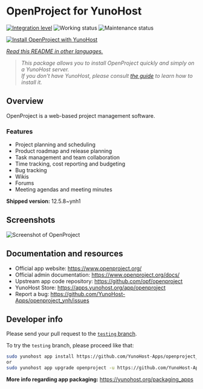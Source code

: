 <!--
N.B.: This README was automatically generated by <https://github.com/YunoHost/apps/tree/master/tools/readme_generator>
It shall NOT be edited by hand.
-->

# OpenProject for YunoHost

[![Integration level](https://dash.yunohost.org/integration/openproject.svg)](https://ci-apps.yunohost.org/ci/apps/openproject/) ![Working status](https://ci-apps.yunohost.org/ci/badges/openproject.status.svg) ![Maintenance status](https://ci-apps.yunohost.org/ci/badges/openproject.maintain.svg)

[![Install OpenProject with YunoHost](https://install-app.yunohost.org/install-with-yunohost.svg)](https://install-app.yunohost.org/?app=openproject)

*[Read this README in other languages.](./ALL_README.md)*

> *This package allows you to install OpenProject quickly and simply on a YunoHost server.*  
> *If you don't have YunoHost, please consult [the guide](https://yunohost.org/install) to learn how to install it.*

## Overview

OpenProject is a web-based project management software.

### Features

- Project planning and scheduling
- Product roadmap and release planning
- Task management and team collaboration
- Time tracking, cost reporting and budgeting
- Bug tracking
- Wikis
- Forums
- Meeting agendas and meeting minutes


**Shipped version:** 12.5.8~ynh1

## Screenshots

![Screenshot of OpenProject](./doc/screenshots/screenshot1.png)

## Documentation and resources

- Official app website: <https://www.openproject.org/>
- Official admin documentation: <https://www.openproject.org/docs/>
- Upstream app code repository: <https://github.com/opf/openproject>
- YunoHost Store: <https://apps.yunohost.org/app/openproject>
- Report a bug: <https://github.com/YunoHost-Apps/openproject_ynh/issues>

## Developer info

Please send your pull request to the [`testing` branch](https://github.com/YunoHost-Apps/openproject_ynh/tree/testing).

To try the `testing` branch, please proceed like that:

```bash
sudo yunohost app install https://github.com/YunoHost-Apps/openproject_ynh/tree/testing --debug
or
sudo yunohost app upgrade openproject -u https://github.com/YunoHost-Apps/openproject_ynh/tree/testing --debug
```

**More info regarding app packaging:** <https://yunohost.org/packaging_apps>
